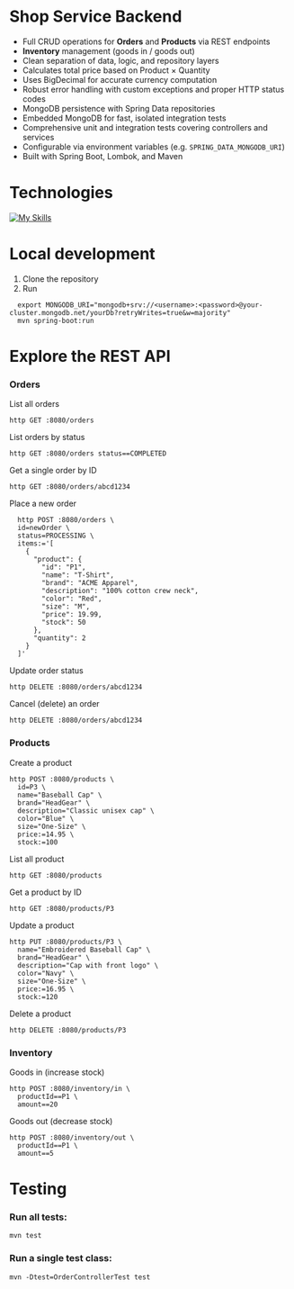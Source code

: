 # Shop Service Backend
- Full CRUD operations for **Orders** and **Products** via REST endpoints
- **Inventory** management (goods in / goods out)
- Clean separation of data, logic, and repository layers
- Calculates total price based on Product × Quantity
- Uses BigDecimal for accurate currency computation
- Robust error handling with custom exceptions and proper HTTP status codes
- MongoDB persistence with Spring Data repositories
- Embedded MongoDB for fast, isolated integration tests
- Comprehensive unit and integration tests covering controllers and services
- Configurable via environment variables (e.g. `SPRING_DATA_MONGODB_URI`)
- Built with Spring Boot, Lombok, and Maven


# Technologies

[![My Skills](https://skillicons.dev/icons?i=java,maven,spring,mongodb&perline=4)](https://skillicons.dev)

# Local development

1. Clone the repository
2. Run
```
  export MONGODB_URI="mongodb+srv://<username>:<password>@your-cluster.mongodb.net/yourDb?retryWrites=true&w=majority"
  mvn spring-boot:run
```

# Explore the REST API

### Orders
List all orders
```
http GET :8080/orders
```

List orders by status
```
http GET :8080/orders status==COMPLETED
```

Get a single order by ID
```
http GET :8080/orders/abcd1234
```

Place a new order
```
  http POST :8080/orders \
  id=newOrder \
  status=PROCESSING \
  items:='[
    {
      "product": {
        "id": "P1",
        "name": "T-Shirt",
        "brand": "ACME Apparel",
        "description": "100% cotton crew neck",
        "color": "Red",
        "size": "M",
        "price": 19.99,
        "stock": 50
      },
      "quantity": 2
    }
  ]'
  ```
Update order status
```
http DELETE :8080/orders/abcd1234
```
Cancel (delete) an order
```
http DELETE :8080/orders/abcd1234
```

### Products
Create a product
```
http POST :8080/products \
  id=P3 \
  name="Baseball Cap" \
  brand="HeadGear" \
  description="Classic unisex cap" \
  color="Blue" \
  size="One-Size" \
  price:=14.95 \
  stock:=100
```
List all product
```
http GET :8080/products
```
Get a product by ID
```
http GET :8080/products/P3
```
Update a product
```
http PUT :8080/products/P3 \
  name="Embroidered Baseball Cap" \
  brand="HeadGear" \
  description="Cap with front logo" \
  color="Navy" \
  size="One-Size" \
  price:=16.95 \
  stock:=120
```
Delete a product
```
http DELETE :8080/products/P3
```

### Inventory
Goods in (increase stock)
```
http POST :8080/inventory/in \
  productId==P1 \
  amount==20
```
Goods out (decrease stock)
```
http POST :8080/inventory/out \
  productId==P1 \
  amount==5
```

# Testing
### Run all tests:
```
mvn test
```
### Run a single test class:
```
mvn -Dtest=OrderControllerTest test
```


